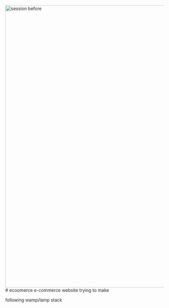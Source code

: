 <img width="896" alt="session before" src="https://user-images.githubusercontent.com/59373438/115142549-ff454880-a05f-11eb-88a8-3d3ead283ece.png">
# ecoomerce
e-commerce website trying to make

following wamp/lamp stack
